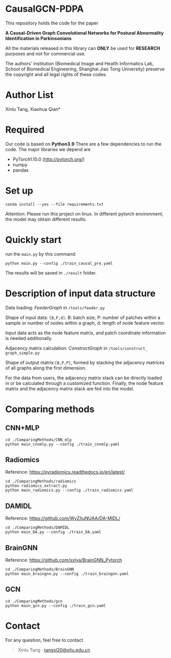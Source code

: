 # CausalGCN-PDPA

This repository holds the code for the paper

**A Causal-Driven Graph Convolutional Networks for Postural Abnormality Identification in Parkinsonians**

All the materials released in this library can **ONLY** be used for **RESEARCH** purposes and not for commercial use.

The authors' institution (Biomedical Image and Health Informatics Lab, School of Biomedical Engineering, Shanghai Jiao Tong University) preserve the copyright and all legal rights of these codes.

# Author List

Xinlu Tang, Xiaohua Qian\*

# Required

Our code is based on **Python3.9** There are a few dependencies to run the code. The major libraries we depend are

- PyTorch1.10.0 (http://pytorch.org/)
- numpy
- pandas

# Set up

```shell
conda install --yes --file requirements.txt
```

Attention: Please run this project on linux. In different pytorch environment, the model may obtain different results.

# Quickly start

run the `main.py` by this command:

```shell
python main.py --config ./train_causal_pre.yaml
```

The results will be saved in `./result` folder.

# Description of input data structure

Data loading: *FeederGraph* in `/tools/feeder.py`

Shape of input data: `[B,P,d]`.  B: batch size, P: number of patches within a sample or number of nodes within a graph, d: length of node feature vector. 

Input data acts as the node feature matrix, and patch coordinate information is needed additionally. 

Adjacency matrix calculation: *ConstructGraph* in `/tools/construct_ graph_simple.py`

Shape of output matrix:`[B,P,P]`, formed by stacking the adjacency matrices of all graphs along the first dimension.

For the data from users, the adjacency matrix stack can be directly loaded in or be calculated through a customized function. Finally, the node feature matrix and the adjacency matrix stack are fed into the model.

# Comparing methods

## CNN+MLP

```shell
cd ./ComparingMethods/CNN_mlp
python main_cnnmlp.py --config ./train_cnnmlp.yaml
```

## Radiomics

Reference: https://pyradiomics.readthedocs.io/en/latest/

```shell
cd ./ComparingMethods/radiomics
python radiomics_extract.py
python main_radiomics.py --config ./train_radiomics.yaml
```

## DAMIDL

Reference: https://github.com/WyZhuNUAA/DA-MIDL/

```shell
cd ./ComparingMethods/DAMIDL
python main_DA.py --config ./train_DA.yaml
```

## BrainGNN

Reference: https://github.com/xxlya/BrainGNN_Pytorch

```shell
cd ./ComparingMethods/BrainGNN
python main_braingnn.py --config ./train_braingnn.yaml
```

## GCN

```shell
cd ./ComparingMethods/gcn
python main_gcn.py --config ./train_gcn.yaml
```

# Contact

For any question, feel free to contact

> Xinlu Tang : [tangxl20@sjtu.edu.cn](mailto:tangxl20@sjtu.edu.cn)